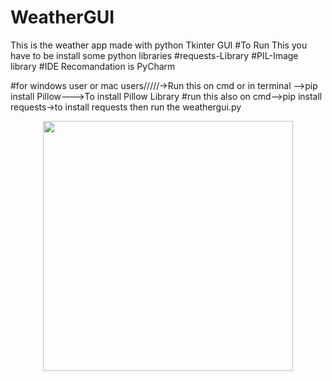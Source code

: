 # WeatherGUI
This is the weather app made with python Tkinter GUI
#To Run This you have to be install some python libraries
#requests-Library
#PIL-Image library
#IDE Recomandation is PyCharm


#for windows user or mac users/////->Run this on cmd or in terminal -->pip install Pillow--->To install Pillow Library
#run this also on cmd-->pip install requests->to install requests then run the weathergui.py

<div align="center">
    <img src="https://www68.zippyshare.com/i/SEGQmaGM/42972/screenshot.png" width="400px"</img> 
</div>

